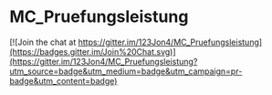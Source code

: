 # MC_Pruefungsleistung

[![Join the chat at https://gitter.im/123Jon4/MC_Pruefungsleistung](https://badges.gitter.im/Join%20Chat.svg)](https://gitter.im/123Jon4/MC_Pruefungsleistung?utm_source=badge&utm_medium=badge&utm_campaign=pr-badge&utm_content=badge)
